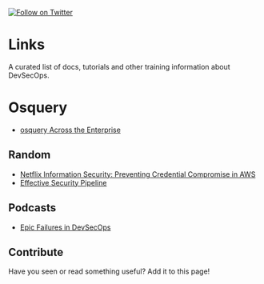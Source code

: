 [![Follow on Twitter](https://img.shields.io/twitter/follow/opendevsecops.svg?logo=twitter)](https://twitter.com/opendevsecops)

# Links

A curated list of docs, tutorials and other training information about DevSecOps.

# Osquery

* [osquery Across the Enterprise
](https://medium.com/palantir/osquery-across-the-enterprise-3c3c9d13ec55)

## Random

* [Netflix Information Security: Preventing Credential Compromise in AWS](https://medium.com/netflix-techblog/netflix-information-security-preventing-credential-compromise-in-aws-41b112c15179)
* [Effective Security Pipeline
](https://alex.kaskaso.li/post/effective-security-pipeline)

## Podcasts

* [Epic Failures in DevSecOps](https://soundcloud.com/owasp-podcast/epic-failures-in-devsecops-w-aubrey-stearn)

## Contribute

Have you seen or read something useful? Add it to this page!
